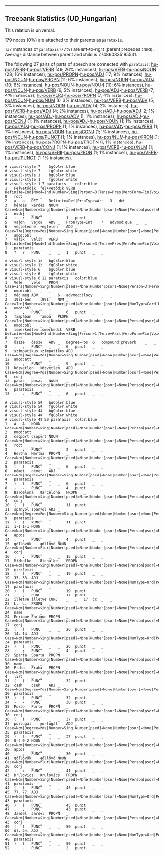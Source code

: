 

--------------------------------------------------------------------------------

## Treebank Statistics (UD_Hungarian)

This relation is universal.

179 nodes (0%) are attached to their parents as `parataxis`.

137 instances of `parataxis` (77%) are left-to-right (parent precedes child).
Average distance between parent and child is 7.74860335195531.

The following 27 pairs of parts of speech are connected with `parataxis`: [hu-pos/VERB]()-[hu-pos/VERB]() (46; 26% instances), [hu-pos/VERB]()-[hu-pos/NOUN]() (28; 16% instances), [hu-pos/PROPN]()-[hu-pos/ADJ]() (17; 9% instances), [hu-pos/NOUN]()-[hu-pos/PROPN]() (11; 6% instances), [hu-pos/NOUN]()-[hu-pos/ADJ]() (10; 6% instances), [hu-pos/NOUN]()-[hu-pos/NOUN]() (10; 6% instances), [hu-pos/NOUN]()-[hu-pos/VERB]() (9; 5% instances), [hu-pos/ADJ]()-[hu-pos/VERB]() (7; 4% instances), [hu-pos/VERB]()-[hu-pos/PROPN]() (7; 4% instances), [hu-pos/NOUN]()-[hu-pos/NUM]() (6; 3% instances), [hu-pos/VERB]()-[hu-pos/ADV]() (5; 3% instances), [hu-pos/NOUN]()-[hu-pos/ADV]() (4; 2% instances), [hu-pos/VERB]()-[hu-pos/ADJ]() (4; 2% instances), [hu-pos/ADJ]()-[hu-pos/ADJ]() (2; 1% instances), [hu-pos/ADJ]()-[hu-pos/ADV]() (1; 1% instances), [hu-pos/ADJ]()-[hu-pos/CONJ]() (1; 1% instances), [hu-pos/ADJ]()-[hu-pos/NOUN]() (1; 1% instances), [hu-pos/ADJ]()-[hu-pos/PROPN]() (1; 1% instances), [hu-pos/ADV]()-[hu-pos/VERB]() (1; 1% instances), [hu-pos/NOUN]()-[hu-pos/CONJ]() (1; 1% instances), [hu-pos/NOUN]()-[hu-pos/PUNCT]() (1; 1% instances), [hu-pos/NUM]()-[hu-pos/PRON]() (1; 1% instances), [hu-pos/PROPN]()-[hu-pos/PROPN]() (1; 1% instances), [hu-pos/VERB]()-[hu-pos/CONJ]() (1; 1% instances), [hu-pos/VERB]()-[hu-pos/NUM]() (1; 1% instances), [hu-pos/VERB]()-[hu-pos/PRON]() (1; 1% instances), [hu-pos/VERB]()-[hu-pos/PUNCT]() (1; 1% instances).


~~~ conllu
# visual-style 7	bgColor:blue
# visual-style 7	fgColor:white
# visual-style 1	bgColor:blue
# visual-style 1	fgColor:white
# visual-style 1 7 parataxis	color:blue
1	Felvetődik	fel+vetődik	VERB	_	Definite=Ind|Mood=Ind|Number=Sing|Person=3|Tense=Pres|VerbForm=Fin|Voice=Act	0	root	_	_
2	a	a	DET	_	Definite=Def|PronType=Art	3	det	_	_
3	kérdés	kérdés	NOUN	_	Case=Nom|Number=Sing|Number[psed]=None|Number[psor]=None|Person[psor]=None	1	nsubj	_	_
4	:	:	PUNCT	_	_	1	punct	_	_
5	vajon	vajon	ADV	_	PronType=Int	7	advmod:que	_	_
6	végtelenné	végtelen	ADJ	_	Case=Tra|Degree=Pos|Number=Sing|Number[psed]=None|Number[psor]=None|Person[psor]=None	7	amod:obl	_	_
7	válik	válik	VERB	_	Definite=Ind|Mood=Ind|Number=Sing|Person=3|Tense=Pres|VerbForm=Fin|Voice=Act	1	parataxis	_	_
8	?	?	PUNCT	_	_	1	punct	_	_

~~~


~~~ conllu
# visual-style 12	bgColor:blue
# visual-style 12	fgColor:white
# visual-style 6	bgColor:blue
# visual-style 6	fgColor:white
# visual-style 6 12 parataxis	color:blue
1	Vele	vele	PRON	_	Case=Ins|Number=Sing|Number[psed]=None|Number[psor]=None|Person=3|Person[psor]=None|PronType=Prs	6	nmod:obl	_	_
2	még	még	ADV	_	_	6	advmod:tlocy	_	_
3	1991-ben	1991	NUM	_	Case=Ine|Number=Sing|Number[psed]=None|Number[psor]=None|NumType=Card|Person[psor]=None	6	nmod:obl	_	_
4	,	,	PUNCT	_	_	6	punct	_	_
5	Tampában	Tampa	PROPN	_	Case=Ine|Number=Sing|Number[psed]=None|Number[psor]=None|Person[psor]=None	6	nmod:obl	_	_
6	ismerkedtem	ismerkedik	VERB	_	Definite=Ind|Mood=Ind|Number=Sing|Person=1|Tense=Past|VerbForm=Fin|Voice=Act	0	root	_	_
7	össze	össze	ADV	_	Degree=Pos	6	compound:preverb	_	_
8	,	,	PUNCT	_	_	6	punct	_	_
9	szimpatikus	szimpatikus	ADJ	_	Case=Nom|Degree=Pos|Number=Sing|Number[psed]=None|Number[psor]=None|Person[psor]=None	12	amod:att	_	_
10	,	,	PUNCT	_	_	9	punct	_	_
11	közvetlen	közvetlen	ADJ	_	Case=Nom|Degree=Pos|Number=Sing|Number[psed]=None|Number[psor]=None|Person[psor]=None	9	conj	_	_
12	pasas	pasas	NOUN	_	Case=Nom|Number=Sing|Number[psed]=None|Number[psor]=None|Person[psor]=None	6	parataxis	_	_
13	.	.	PUNCT	_	_	6	punct	_	_

~~~


~~~ conllu
# visual-style 50	bgColor:blue
# visual-style 50	fgColor:white
# visual-style 48	bgColor:blue
# visual-style 48	fgColor:white
# visual-style 48 50 parataxis	color:blue
1	A	A	NOUN	_	Case=Nom|Number=Sing|Number[psed]=None|Number[psor]=None|Person[psor]=None	2	nmod:att	_	_
2	csoport	csoport	NOUN	_	Case=Nom|Number=Sing|Number[psed]=None|Number[psor]=None|Person[psor]=None	0	root	_	_
3	:	:	PUNCT	_	_	2	punct	_	_
4	Hertha	Hertha	PROPN	_	Case=Nom|Number=Sing|Number[psed]=None|Number[psor]=None|Person[psor]=None	2	parataxis	_	_
5	(	(	PUNCT	_	_	6	punct	_	_
6	német	német	ADJ	_	Case=Nom|Degree=Pos|Number=Sing|Number[psed]=None|Number[psor]=None|Person[psor]=None	4	parataxis	_	_
7	)	)	PUNCT	_	_	6	punct	_	_
8	-	-	PUNCT	_	_	4	punct	_	_
9	Barcelona	Barcelona	PROPN	_	Case=Nom|Number=Sing|Number[psed]=None|Number[psor]=None|Person[psor]=None	4	conj	_	_
10	(	(	PUNCT	_	_	11	punct	_	_
11	spanyol	spanyol	ADJ	_	Case=Nom|Degree=Pos|Number=Sing|Number[psed]=None|Number[psor]=None|Person[psor]=None	9	parataxis	_	_
12	)	)	PUNCT	_	_	11	punct	_	_
13	1-1	1-1	NOUN	_	Case=Nom|Number=Sing|Number[psed]=None|Number[psor]=None|Person[psor]=None	4	appos	_	_
14	,	,	PUNCT	_	_	4	punct	_	_
15	góllövők	góllövő	NOUN	_	Case=Nom|Number=Plur|Number[psed]=None|Number[psor]=None|Person[psor]=None	4	conj	_	_
16	:	:	PUNCT	_	_	15	punct	_	_
17	Michalke	Michalke	PROPN	_	Case=Nom|Number=Sing|Number[psed]=None|Number[psor]=None|Person[psor]=None	15	parataxis	_	_
18	(	(	PUNCT	_	_	19	punct	_	_
19	33.	33.	ADJ	_	Case=Nom|Number=Sing|Number[psed]=None|Number[psor]=None|NumType=Ord|Person[psor]=None	17	parataxis	_	_
20	)	)	PUNCT	_	_	19	punct	_	_
21	,	,	PUNCT	_	_	17	punct	_	_
22	illetve	illetve	CONJ	_	_	17	cc	_	_
23	L.	L.	PROPN	_	Case=Nom|Number=Sing|Number[psed]=None|Number[psor]=None|Person[psor]=None	24	name	_	_
24	Enrique	Enrique	PROPN	_	Case=Nom|Number=Sing|Number[psed]=None|Number[psor]=None|Person[psor]=None	17	conj	_	_
25	(	(	PUNCT	_	_	26	punct	_	_
26	14.	14.	ADJ	_	Case=Nom|Number=Sing|Number[psed]=None|Number[psor]=None|NumType=Ord|Person[psor]=None	24	parataxis	_	_
27	)	)	PUNCT	_	_	26	punct	_	_
28	;	;	PUNCT	_	_	4	punct	_	_
29	Sparta	Sparta	PROPN	_	Case=Nom|Number=Sing|Number[psed]=None|Number[psor]=None|Person[psor]=None	30	name	_	_
30	Praha	Praha	PROPN	_	Case=Nom|Number=Sing|Number[psed]=None|Number[psor]=None|Person[psor]=None	4	list	_	_
31	(	(	PUNCT	_	_	32	punct	_	_
32	cseh	cseh	ADJ	_	Case=Nom|Degree=Pos|Number=Sing|Number[psed]=None|Number[psor]=None|Person[psor]=None	30	parataxis	_	_
33	)	)	PUNCT	_	_	32	punct	_	_
34	-	-	PUNCT	_	_	30	punct	_	_
35	Porto	Porto	PROPN	_	Case=Nom|Number=Sing|Number[psed]=None|Number[psor]=None|Person[psor]=None	30	conj	_	_
36	(	(	PUNCT	_	_	37	punct	_	_
37	portugál	portugál	ADJ	_	Case=Nom|Degree=Pos|Number=Sing|Number[psed]=None|Number[psor]=None|Person[psor]=None	35	parataxis	_	_
38	)	)	PUNCT	_	_	37	punct	_	_
39	0-2	0-2	NOUN	_	Case=Nom|Number=Sing|Number[psed]=None|Number[psor]=None|Person[psor]=None	30	appos	_	_
40	,	,	PUNCT	_	_	30	punct	_	_
41	góllövők	góllövő	NOUN	_	Case=Nom|Number=Plur|Number[psed]=None|Number[psor]=None|Person[psor]=None	30	conj	_	_
42	:	:	PUNCT	_	_	41	punct	_	_
43	Drulovics	Drulovics	PROPN	_	Case=Nom|Number=Sing|Number[psed]=None|Number[psor]=None|Person[psor]=None	41	parataxis	_	_
44	(	(	PUNCT	_	_	45	punct	_	_
45	77.	77.	ADJ	_	Case=Nom|Number=Sing|Number[psed]=None|Number[psor]=None|NumType=Ord|Person[psor]=None	43	parataxis	_	_
46	)	)	PUNCT	_	_	45	punct	_	_
47	,	,	PUNCT	_	_	43	punct	_	_
48	Jardel	Jardel	PROPN	_	Case=Nom|Number=Sing|Number[psed]=None|Number[psor]=None|Person[psor]=None	43	conj	_	_
49	(	(	PUNCT	_	_	50	punct	_	_
50	84.	84.	ADJ	_	Case=Nom|Number=Sing|Number[psed]=None|Number[psor]=None|NumType=Ord|Person[psor]=None	48	parataxis	_	_
51	)	)	PUNCT	_	_	50	punct	_	_
52	.	.	PUNCT	_	_	2	punct	_	_

~~~



